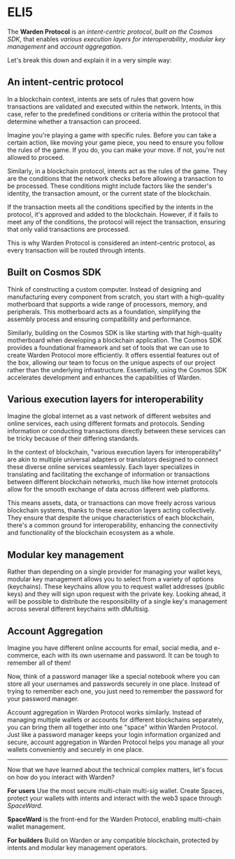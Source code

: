 # ELI5

The  **Warden Protocol**  is an *intent-centric protocol*, *built on the Cosmos SDK*, that enables *various execution layers for interoperability*, *modular key management* and *account aggregation*.

Let's break this down and explain it in a very simple way:

## An intent-centric protocol

In a blockchain context, intents are sets of rules that govern how transactions are validated and executed within the network. Intents, in this case, refer to the predefined conditions or criteria within the protocol that determine whether a transaction can proceed.

Imagine you're playing a game with specific rules. Before you can take a certain action, like moving your game piece, you need to ensure you follow the rules of the game. If you do, you can make your move. If not, you're not allowed to proceed.

Similarly, in a blockchain protocol, intents act as the rules of the game. They are the conditions that the network checks before allowing a transaction to be processed. These conditions might include factors like the sender's identity, the transaction amount, or the current state of the blockchain.

If the transaction meets all the conditions specified by the intents in the protocol, it's approved and added to the blockchain. However, if it fails to meet any of the conditions, the protocol will reject the transaction, ensuring that only valid transactions are processed. 

This is why Warden Protocol is considered an intent-centric protocol, as every transaction will be routed through intents.


## Built on Cosmos SDK

Think of constructing a custom computer. Instead of designing and manufacturing every component from scratch, you start with a high-quality motherboard that supports a wide range of processors, memory, and peripherals. This motherboard acts as a foundation, simplifying the assembly process and ensuring compatibility and performance.

Similarly, building on the Cosmos SDK is like starting with that high-quality motherboard when developing a blockchain application. The Cosmos SDK provides a foundational framework and set of tools that we can use to create Warden Protocol more efficiently. It offers essential features out of the box, allowing our team to focus on the unique aspects of our project rather than the underlying infrastructure. Essentially, using the Cosmos SDK accelerates development and enhances the capabilities of Warden.

## Various execution layers for interoperability

Imagine the global internet as a vast network of different websites and online services, each using different formats and protocols. Sending information or conducting transactions directly between these services can be tricky because of their differing standards.

In the context of blockchain, "various execution layers for interoperability" are akin to multiple universal adapters or translators designed to connect these diverse online services seamlessly. Each layer specializes in translating and facilitating the exchange of information or transactions between different blockchain networks, much like how internet protocols allow for the smooth exchange of data across different web platforms.

This means assets, data, or transactions can move freely across various blockchain systems, thanks to these execution layers acting collectively. They ensure that despite the unique characteristics of each blockchain, there's a common ground for interoperability, enhancing the connectivity and functionality of the blockchain ecosystem as a whole.

## Modular key management

Rather than depending on a single provider for managing your wallet keys, modular key management allows you to select from a variety of options (keychains). These keychains allow you to request wallet addresses (public keys) and they will sign upon request with the private key. Looking ahead, it will be possible to distribute the responsibility of a single key's management across several different keychains with dMultisig.

## Account Aggregation

Imagine you have different online accounts for email, social media, and e-commerce, each with its own username and password. It can be tough to remember all of them!

Now, think of a password manager like a special notebook where you can store all your usernames and passwords securely in one place. Instead of trying to remember each one, you just need to remember the password for your password manager.

Account aggregation in Warden Protocol works similarly. Instead of managing multiple wallets or accounts for different blockchains separately, you can bring them all together into one "space" within Warden Protocol. Just like a password manager keeps your login information organized and secure, account aggregation in Warden Protocol helps you manage all your wallets conveniently and securely in one place.

****

Now that we have learned about the technical complex matters, let's focus on how do you interact with Warden?

**For users**  Use the most secure multi-chain multi-sig wallet. Create Spaces, protect your wallets with intents and interact with the web3 space through *SpaceWard*.

**SpaceWard**  is the front-end for the Warden Protocol, enabling multi-chain wallet management.

**For builders**  Build on Warden or any compatible blockchain, protected by intents and modular key management operators.
